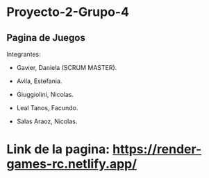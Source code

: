 # Proyecto-2-Grupo-4

## Pagina de Juegos

Integrantes:

* Gavier, Daniela (SCRUM MASTER).

* Avila, Estefania.

* Giuggiolini, Nicolas.

* Leal Tanos, Facundo.

* Salas Araoz, Nicolas.


# Link de la pagina: https://render-games-rc.netlify.app/
